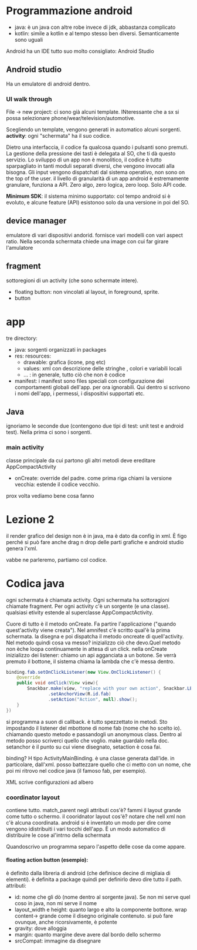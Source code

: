# Programmazione android
* java: è un java con altre robe invece di jdk, abbastanza complicato
* kotlin: simile a kotlin e al tempo stesso ben diversi. Semanticamente sono uguali

Android ha un IDE tutto suo molto consigliato: Android Studio

## Android studio
Ha un emulatore di android dentro.

### UI walk through
File -> new project: ci sono già alcuni template. INteressante che a sx si possa selezionare phone/wear/television/automotive. 

Scegliendo un template, vengono generati in automatico alcuni sorgenti. 
**activity**: ogni "schermata" ha il suo codice.

Dietro una interfaccia, il codice fa qualcosa quando i pulsanti sono premuti. La gestione della pressione dei tasti è delegata al SO, che ti dà questo servizio.
Lo sviluppo di un app non è monolitico, il codice è tutto sparpagliato in tanti moduli separati diversi, che vengono invocati alla bisogna. Gli input vengono dispatchati dal sistema operativo, non sono on the top of the user. il livello di granularità di un app android è estremamente granulare, funziona a API.
Zero algo, zero logica, zero loop. Solo API code.

**Minimum SDK**: il sistema minimo supportato: col tempo android si è evoluto, e alcune feature (API) esistonoo solo da una versione in poi del SO.

## device manager
emulatore di vari dispositivi andorid. fornisce vari modelli con vari aspect ratio. Nella seconda schermata chiede una image con cui far girare l'amulatore

## fragment
sottoregioni di un activity (che sono schermate intere).
* floating button: non vincolati al layout, in foreground, sprite.
* button

# app
tre directory:
* java: sorgenti organizzati in packages
* res: resources:
  * drawable: grafica (icone, png etc)
  * values: xml con descrizione delle stringhe , colori e variabili locali
  * ... : in generale, tutto ciò che non è codice
* manifest: i manifest sono files speciali con configurazione dei comportamenti globali dell'app. per ora ignorabili. Qui dentro si scrivono i nomi dell'app, i permessi, i dispositivi supportati etc.

## Java
ignoriamo le seconde due (contengono due tipi di test: unit test e android test). Nella prima ci sono i sorgenti.
### main activity
classe principale da cui partono gli altri metodi
deve ereditare AppCompactActivity
* onCreate: override del padre. come prima riga chiami la versione vecchia: estende il codice vecchio.

prox volta vediamo bene cosa fanno

# Lezione 2
il render grafico del design non è in java, ma è dato da config in xml. È figo perché si può fare anche drag n drop delle parti grafiche e android studio genera l'xml.

vabbe ne parleremo, partiamo col codice.

# Codica java
ogni schermata è chiamata activity. Ogni schermata ha sottoragioni chiamate fragment.
Per ogni activity c'è un sorgente (e una classe).
qualsiasi etivity estende al superclasse AppCompactActivity.

Cuore di tutto è il metodo onCreate. Fa partire l'applicazione ("quando quest'activity viene creata"). Nel amnifest c'è scritto qual'è la prima schermata. la disegna e poi dispatcha il metodo oncreate di quell'activity. 
Nel metodo quindi cosa va messo? inizializzo ciò che devo.Quel metodo non èche loopa continuamente in attesa di un click.
nella onCreate inizializzo dei listener: chiamo un api agganciata a un botone. Se verrà premuto il bottone, il sistema chiama la lambda che c'è messa dentro.

```java
binding.fab.setOnClickListener(new View.OnClickListener() {
    @override
    public void onClick(View view){
        Snackbar.make(view, "replace with your own action", Snackbar.LENGHT_LONG)
                .setAnchorView(R.id.fab)
                .setAction("Action", null).show();
    }
})
```

si programma a suon di callback. è tutto spezzettato in metodi. Sto impostando il listener del mbottone di nome fab (nome che ho scelto io). 
chiamando questo metodo e passandogli un anonymous class. Dentro al metodo posso scriverci quello che voglio. 
make guardalo nella doc. setanchor è il punto su cui viene disegnato, setaction è cosa fai.

binding? H tipo ActivityMainBinding. è una classe generata dall'ide. in particolare, dall'xml. posso battezzare quello che ci metto con un nome, che poi mi ritrovo nel codice java (il famoso fab, per esempio).

XML scrive configurazioni ad albero
### coordinator layout
contiene tutto. 
match_parent negli attributi cos'è? fammi il layout grande come tutto o schermo. il cooridnator layout cos'è?
notare che nell xml non c'è alcuna coordinata. android si è inventato un modo per dire come vengono idistribuiti i vari tocchi dell'app. È un modo automatico di distribuire le cose al'intrno della schermata

Quandoscrivo un programma separo l'aspetto delle cose da come appare.

#### floating action  button (esempio):
è definito dalla libreria di android (che definisce decine di migliaia di elementi). è definita a package quindi per definirlo devo dire tutto il path.
attributi:
* id: nome che gli dò (nome dentro al sorgente java). Se non mi serve quel coso in java, non mi serve il nome
* layout_width e height: quanto largo e alto la componente bottone. wrap content-> grande come il disegno originale contenuto. si può fare ovunque, anche ricorsivamente, è potente
* gravity: dove alloggia
* margin: quanto margine deve avere dal bordo dello schermo
* srcCompat: immagine da disegnare